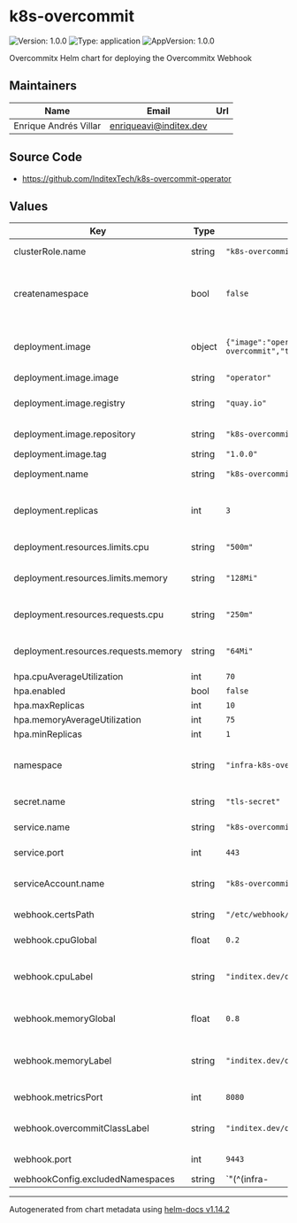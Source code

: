 <!--
SPDX-FileCopyrightText: 2025 2025 INDUSTRIA DE DISEÑO TEXTIL S.A. (INDITEX S.A.)
SPDX-FileContributor: enriqueavi@inditex.com

SPDX-License-Identifier: Apache-2.0
-->

# k8s-overcommit

![Version: 1.0.0](https://img.shields.io/badge/Version-1.0.0-informational?style=flat-square) ![Type: application](https://img.shields.io/badge/Type-application-informational?style=flat-square) ![AppVersion: 1.0.0](https://img.shields.io/badge/AppVersion-1.0.0-informational?style=flat-square)

Overcommitx Helm chart for deploying the Overcommitx Webhook

## Maintainers

| Name | Email | Url |
| ---- | ------ | --- |
| Enrique Andrés Villar | <enriqueavi@inditex.dev> |  |

## Source Code

* <https://github.com/InditexTech/k8s-overcommit-operator>

## Values

| Key | Type | Default | Description |
|-----|------|---------|-------------|
| clusterRole.name | string | `"k8s-overcommit-clusterrole"` | Name of the cluster role |
| createnamespace | bool | `false` | Whether to create the namespace if it does not exist |
| deployment.image | object | `{"image":"operator","registry":"quay.io","repository":"k8s-overcommit","tag":"1.0.0"}` | Image configuration for the deployment |
| deployment.image.image | string | `"operator"` | Image name |
| deployment.image.registry | string | `"quay.io"` | Docker registry for the image |
| deployment.image.repository | string | `"k8s-overcommit"` | Repository for the image |
| deployment.image.tag | string | `"1.0.0"` | Image tag |
| deployment.name | string | `"k8s-overcommit"` | Name of the deployment |
| deployment.replicas | int | `3` | Number of replicas for the deployment |
| deployment.resources.limits.cpu | string | `"500m"` | CPU limit for the container |
| deployment.resources.limits.memory | string | `"128Mi"` | Memory limit for the container |
| deployment.resources.requests.cpu | string | `"250m"` | CPU request for the container |
| deployment.resources.requests.memory | string | `"64Mi"` | Memory request for the container |
| hpa.cpuAverageUtilization | int | `70` |  |
| hpa.enabled | bool | `false` |  |
| hpa.maxReplicas | int | `10` |  |
| hpa.memoryAverageUtilization | int | `75` |  |
| hpa.minReplicas | int | `1` |  |
| namespace | string | `"infra-k8s-overcommit"` | The namespace to deploy the resources |
| secret.name | string | `"tls-secret"` | Name of the secret |
| service.name | string | `"k8s-overcommit-webhook-service"` | Name of the service |
| service.port | int | `443` | Port for the service |
| serviceAccount.name | string | `"k8s-overcommit-sa"` | Name of the service account |
| webhook.certsPath | string | `"/etc/webhook/config"` | Path to the certificates |
| webhook.cpuGlobal | float | `0.2` | Default cpu overcommit |
| webhook.cpuLabel | string | `"inditex.dev/overcommit-cpu"` | Labels for make the cpu overcommit |
| webhook.memoryGlobal | float | `0.8` | Default memory overcommit |
| webhook.memoryLabel | string | `"inditex.dev/overcommit-memory"` | Labels for make the memory overcommit |
| webhook.metricsPort | int | `8080` | Port for the metrics |
| webhook.overcommitClassLabel | string | `"inditex.dev/overcommit-class"` | Label of the overcommit class |
| webhook.port | int | `9443` | Port for the webhook |
| webhookConfig.excludedNamespaces | string | `"(^(infra-|openshift|k8s-overcommit|kube).*)"` | Namespaces to exclude from the webhook |

----------------------------------------------
Autogenerated from chart metadata using [helm-docs v1.14.2](https://github.com/norwoodj/helm-docs/releases/v1.14.2)
